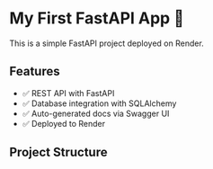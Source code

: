 # My First FastAPI App 🚀

This is a simple FastAPI project deployed on Render.

## Features

- ✅ REST API with FastAPI
- ✅ Database integration with SQLAlchemy
- ✅ Auto-generated docs via Swagger UI
- ✅ Deployed to Render

## Project Structure

